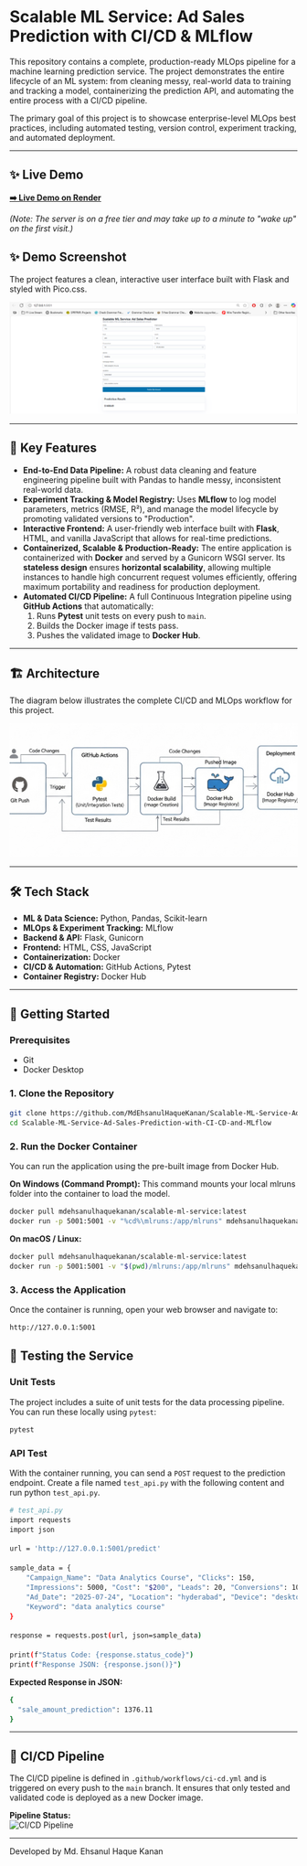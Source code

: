# Scalable ML Service: Ad Sales Prediction with CI/CD & MLflow

This repository contains a complete, production-ready MLOps pipeline for a machine learning prediction service. The project demonstrates the entire lifecycle of an ML system: from cleaning messy, real-world data to training and tracking a model, containerizing the prediction API, and automating the entire process with a CI/CD pipeline.

The primary goal of this project is to showcase enterprise-level MLOps best practices, including automated testing, version control, experiment tracking, and automated deployment.

---

## ✨ Live Demo

**[➡️ Live Demo on Render](https://ad-sales-predictor.onrender.com)**

*(Note: The server is on a free tier and may take up to a minute to "wake up" on the first visit.)*

## ✨ Demo Screenshot

The project features a clean, interactive user interface built with Flask and styled with Pico.css.

![Demo Screenshot](./assets/app_sc1.png)

---

## 🚀 Key Features

*   **End-to-End Data Pipeline:** A robust data cleaning and feature engineering pipeline built with Pandas to handle messy, inconsistent real-world data.
*   **Experiment Tracking & Model Registry:** Uses **MLflow** to log model parameters, metrics (RMSE, R²), and manage the model lifecycle by promoting validated versions to "Production".
*   **Interactive Frontend:** A user-friendly web interface built with **Flask**, HTML, and vanilla JavaScript that allows for real-time predictions.
* **Containerized, Scalable & Production-Ready:** The entire application is containerized with **Docker** and served by a Gunicorn WSGI server. Its **stateless design** ensures **horizontal scalability**, allowing multiple instances to handle high concurrent request volumes efficiently, offering maximum portability and readiness for production deployment.
*   **Automated CI/CD Pipeline:** A full Continuous Integration pipeline using **GitHub Actions** that automatically:
    1.  Runs **Pytest** unit tests on every push to `main`.
    2.  Builds the Docker image if tests pass.
    3.  Pushes the validated image to **Docker Hub**.

---

## 🏗️ Architecture

The diagram below illustrates the complete CI/CD and MLOps workflow for this project.

![Architecture Diagram](./assets/architecture_diagram_resized.png)

---

## 🛠️ Tech Stack

*   **ML & Data Science:** Python, Pandas, Scikit-learn
*   **MLOps & Experiment Tracking:** MLflow
*   **Backend & API:** Flask, Gunicorn
*   **Frontend:** HTML, CSS, JavaScript
*   **Containerization:** Docker
*   **CI/CD & Automation:** GitHub Actions, Pytest
*   **Container Registry:** Docker Hub

---

## 🏁 Getting Started

### Prerequisites
*   Git
*   Docker Desktop

### 1. Clone the Repository
```bash
git clone https://github.com/MdEhsanulHaqueKanan/Scalable-ML-Service-Ad-Sales-Prediction-with-CI-CD-and-MLflow.git
cd Scalable-ML-Service-Ad-Sales-Prediction-with-CI-CD-and-MLflow
```

### 2. Run the Docker Container

You can run the application using the pre-built image from Docker Hub.

**On Windows (Command Prompt):**
This command mounts your local mlruns folder into the container to load the model.

```bash
docker pull mdehsanulhaquekanan/scalable-ml-service:latest
docker run -p 5001:5001 -v "%cd%\mlruns:/app/mlruns" mdehsanulhaquekanan/scalable-ml-service
```

**On macOS / Linux:**
```bash
docker pull mdehsanulhaquekanan/scalable-ml-service:latest
docker run -p 5001:5001 -v "$(pwd)/mlruns:/app/mlruns" mdehsanulhaquekanan/scalable-ml-service
```
### 3. Access the Application
Once the container is running, open your web browser and navigate to:
```bash
http://127.0.0.1:5001
```

## 🧪 Testing the Service
### Unit Tests

The project includes a suite of unit tests for the data processing pipeline. You can run these locally using `pytest`:

```bash
pytest   
```

### API Test
With the container running, you can send a `POST` request to the prediction endpoint. Create a file named `test_api.py` with the following content and run python `test_api.py`.
```bash
# test_api.py
import requests
import json

url = 'http://127.0.0.1:5001/predict'

sample_data = {
    "Campaign_Name": "Data Analytics Course", "Clicks": 150,
    "Impressions": 5000, "Cost": "$200", "Leads": 20, "Conversions": 10,
    "Ad_Date": "2025-07-24", "Location": "hyderabad", "Device": "desktop",
    "Keyword": "data analytics course"
}

response = requests.post(url, json=sample_data)

print(f"Status Code: {response.status_code}")
print(f"Response JSON: {response.json()}")
```
**Expected Response in JSON:**

```bash
{
  "sale_amount_prediction": 1376.11 
}
```


---

## 🤖 CI/CD Pipeline

The CI/CD pipeline is defined in `.github/workflows/ci-cd.yml` and is triggered on every push to the `main` branch. It ensures that only tested and validated code is deployed as a new Docker image.

**Pipeline Status:**  
![CI/CD Pipeline](https://github.com/MdEhsanulHaqueKanan/Scalable-ML-Service-Ad-Sales-Prediction-with-CI-CD-and-MLflow/actions/workflows/ci-cd.yml/badge.svg)

---
Developed by Md. Ehsanul Haque Kanan